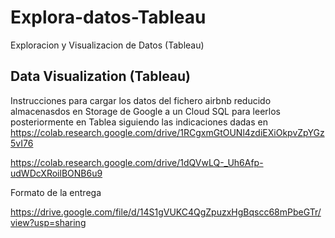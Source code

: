 # Explora-datos-Tableau
Exploracion y Visualizacion de Datos (Tableau)

## Data Visualization (Tableau)

Instrucciones para cargar los datos del fichero airbnb reducido almacenasdos en Storage de Google a un Cloud SQL para leerlos posteriormente en Tablea siguiendo las indicaciones dadas en https://colab.research.google.com/drive/1RCgxmGtOUNl4zdiEXiOkpvZpYGz5vI76

https://colab.research.google.com/drive/1dQVwLQ-_Uh6Afp-udWDcXRoilBONB6u9


Formato de la entrega

https://drive.google.com/file/d/14S1gVUKC4QgZpuzxHgBqscc68mPbeGTr/view?usp=sharing


